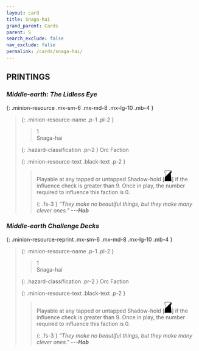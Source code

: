 ```yaml
---
layout: card
title: Snaga-hai
grand_parent: Cards
parent: S
search_exclude: false
nav_exclude: false
permalink: /cards/snaga-hai/
---
```


## PRINTINGS


### _Middle-earth: The Lidless Eye_

{: .minion-resource .mx-sm-6 .mx-md-8 .mx-lg-10 .mb-4 }
> {: .minion-resource-name .p-1 .pl-2 }
> > <div class="hazard-mp">1</div>
> > <div class="card-name">Snaga-hai</div>
>
> {: .hazard-classification .pr-2 }
> Orc Faction
>
> {: .minion-resource-text .black-text .p-2 }
> > Playable at any tapped or untapped Shadow-hold \[![](/assets/images/shadow-hold.svg)] if the influence check is greater than 9. Once in play, the number required to influence this faction is 0. 
> > 
> > {: .fs-3 } 
> > _“They make no beautiful things, but they make many clever ones."_ ***---&#65279;Hob***  
> 

### _Middle-earth Challenge Decks_

{: .minion-resource-reprint .mx-sm-6 .mx-md-8 .mx-lg-10 .mb-4 }
> {: .minion-resource-name .p-1 .pl-2 }
> > <div class="hazard-mp">1</div>
> > <div class="card-name">Snaga-hai</div>
>
> {: .hazard-classification .pr-2 }
> Orc Faction
>
> {: .minion-resource-text .black-text .p-2 }
> > Playable at any tapped or untapped Shadow-hold \[![](/assets/images/shadow-hold.svg)] if the influence check is greater than 9. Once in play, the number required to influence this faction is 0. 
> > 
> > {: .fs-3 } 
> > _“They make no beautiful things, but they make many clever ones."_ ***---&#65279;Hob***  
> 
